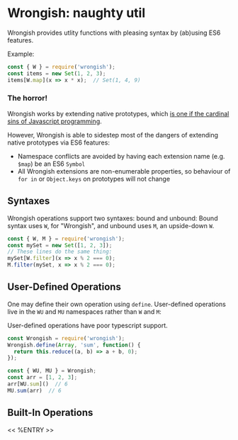 
# Wrongish: naughty util

Wrongish provides utlity functions with pleasing syntax by (ab)using ES6 features.

Example:

```js
const { W } = require('wrongish');
const items = new Set(1, 2, 3);
items[W.map](x => x * x);  // Set(1, 4, 9)
```

### The horror!

Wrongish works by extending native prototypes, which [is one if the cardinal sins of Javascript programming](https://stackoverflow.com/questions/14034180/why-is-extending-native-objects-a-bad-practice).

However, Wrongish is able to sidestep most of the dangers of extending native prototypes via ES6 features:

- Namespace conflicts are avoided by having each extension name (e.g. `$map`) be an ES6 `Symbol`
- All Wrongish extensions are non-enumerable properties, so behaviour of `for in` or `Object.keys` on prototypes will not change

## Syntaxes

Wrongish operations support two syntaxes: bound and unbound: Bound syntax uses `W`, for "Wrongish", and unbound uses `M`, an upside-down `W`.

```js
const { W, M } = require('wrongish');
const mySet = new Set([1, 2, 3]);
// These lines do the same thing:
mySet[W.filter](x => x % 2 === 0);
M.filter(mySet, x => x % 2 === 0);
```

## User-Defined Operations

One may define their own operation using `define`. User-defined operations live in the `WU` and `MU` namespaces rather than `W` and `M`:

User-defined operations have poor typescript support.

```js
const Wrongish = require('wrongish');
Wrongish.define(Array, 'sum', function() {
  return this.reduce((a, b) => a + b, 0);
});

const { WU, MU } = Wrongish;
const arr = [1, 2, 3];
arr[WU.sum]()  // 6
MU.sum(arr)  // 6
```

## Built-In Operations

<< %ENTRY >>
